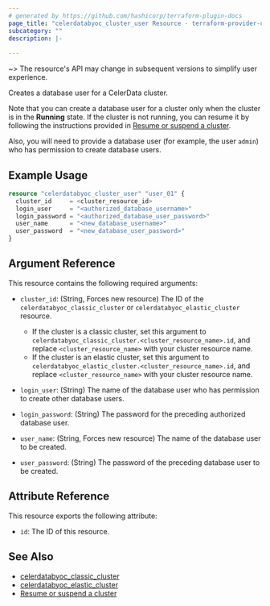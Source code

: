 ```yaml
---
# generated by https://github.com/hashicorp/terraform-plugin-docs
page_title: "celerdatabyoc_cluster_user Resource - terraform-provider-celerdatabyoc"
subcategory: ""
description: |-
  
---
```


~> The resource's API may change in subsequent versions to simplify user experience.

Creates a database user for a CelerData cluster.

Note that you can create a database user for a cluster only when the cluster is in the **Running** state. If the cluster is not running, you can resume it by following the instructions provided in [Resume or suspend a cluster](../guides/resume_suspend_cluster.md).

Also, you will need to provide a database user (for example, the user `admin`) who has permission to create database users.

## Example Usage

```terraform
resource "celerdatabyoc_cluster_user" "user_01" {
  cluster_id     = <cluster_resource_id>
  login_user     = "<authorized_database_username>"
  login_password = "<authorized_database_user_password>"
  user_name      = "<new_database_username>"
  user_password  = "<new_database_user_password>"
}
```

## Argument Reference

This resource contains the following required arguments:

- `cluster_id`: (String, Forces new resource) The ID of the `celerdatabyoc_classic_cluster` or `celerdatabyoc_elastic_cluster` resource.

  - If the cluster is a classic cluster, set this argument to `celerdatabyoc_classic_cluster.<cluster_resource_name>.id`, and replace `<cluster_resource_name>` with your cluster resource name.
  - If the cluster is an elastic cluster, set this argument to `celerdatabyoc_elastic_cluster.<cluster_resource_name>.id`, and replace `<cluster_resource_name>` with your cluster resource name.

- `login_user`: (String) The name of the database user who has permission to create other database users.

- `login_password`: (String) The password for the preceding authorized database user.

- `user_name`: (String, Forces new resource) The name of the database user to be created.

- `user_password`: (String) The password of the preceding database user to be created.

## Attribute Reference

This resource exports the following attribute:

- `id`: The ID of this resource.

## See Also

- [celerdatabyoc_classic_cluster](../resources/classic_cluster.md)
- [celerdatabyoc_elastic_cluster](../resources/elastic_cluster.md)
- [Resume or suspend a cluster](../guides/resume_suspend_cluster.md)
